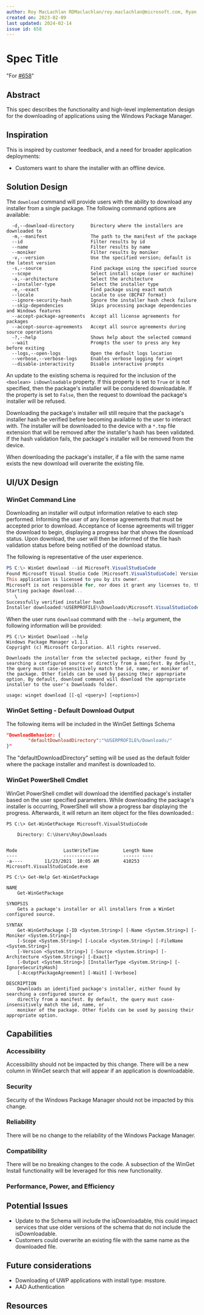 ```yaml
---
author: Roy MacLachlan RDMaclachlan/roy.maclachlan@microsoft.com, Ryan Fu ryfu-msft/
created on: 2023-02-09
last updated: 2024-02-14
issue id: 658
---
```


# Spec Title

"For [#658](https://github.com/microsoft/winget-cli/issues/658)"

## Abstract

This spec describes the functionality and high-level implementation design for the downloading of applications using the Windows Package Manager.

## Inspiration

This is inspired by customer feedback, and a need for broader application deployments:
* Customers want to share the installer with an offline device. 

## Solution Design

The `download` command will provide users with the ability to download any installer from a single package. The following command options are available:

```
  -d,--download-directory      Directory where the installers are downloaded to
  -m,--manifest                The path to the manifest of the package
  --id                         Filter results by id
  --name                       Filter results by name
  --moniker                    Filter results by moniker
  -v,--version                 Use the specified version; default is the latest version
  -s,--source                  Find package using the specified source
  --scope                      Select install scope (user or machine)
  -a,--architecture            Select the architecture
  --installer-type             Select the installer type
  -e,--exact                   Find package using exact match
  --locale                     Locale to use (BCP47 format)
  --ignore-security-hash       Ignore the installer hash check failure
  --skip-dependencies          Skips processing package dependencies and Windows features
  --accept-package-agreements  Accept all license agreements for packages
  --accept-source-agreements   Accept all source agreements during source operations
  -?,--help                    Shows help about the selected command
  --wait                       Prompts the user to press any key before exiting
  --logs,--open-logs           Open the default logs location
  --verbose,--verbose-logs     Enables verbose logging for winget
  --disable-interactivity      Disable interactive prompts
  ```


An update to the existing schema is required for the inclusion of the `<boolean> isDownloadable` property. If this property is set to `True` or is not specified, then the package's installer will be considered downloadable. If the property is set to `False`, then the request to download the package's installer will be refused.

Downloading the package's installer will still require that the package's installer hash be verified before becoming available to the user to interact with. The installer will be downloaded to the device with a `*.tmp` file extension that will be removed after the installer's hash has been validated. If the hash validation fails, the package's installer will be removed from the device.

When downloading the package's installer, if a file with the same name exists the new download will overwrite the existing file.

## UI/UX Design

### WinGet Command Line
Downloading an installer will output information relative to each step performed. Informing the user of any license agreements that must be accepted prior to download. Acceptance of license agreements will trigger the download to begin, displaying a progress bar that shows the download status. Upon download, the user will then be informed of the file hash validation status before being notified of the download status.

The following is representative of the user experience.

```PowerShell
PS C:\> WinGet download --id Microsoft.VisualStudioCode
Found Microsoft Visual Studio Code [Microsoft.VisualStudioCode] Version 1.73.1
This application is licensed to you by its owner.
Microsoft is not responsible for, nor does it grant any licenses to, third-party packages.
Starting package download...
   \
Successfully verified installer hash
Installer downloaded:%USERPROFILE%\Downloads\Microsoft.VisualStudioCode_1.86.1\Microsoft Visual Studio Code_1.86.1_User_X64_inno_en-US.exe
```

When the user runs `download` command with the `--help` argument, the following information will be provided:

```
PS C:\> WinGet Download --help
Windows Package Manager v1.1.1
Copyright (c) Microsoft Corporation. All rights reserved.

Downloads the installer from the selected package, either found by searching a configured source or directly from a manifest. By default, the query must case-insensitively match the id, name, or moniker of the package. Other fields can be used by passing their appropriate option. By default, download command will download the appropriate installer to the user's Downloads folder.

usage: winget download [[-q] <query>] [<options>]
```

### WinGet Setting - Default Download Output

The following items will be included in the WinGet Settings Schema 

```json
"DownloadBehavior: {
        "defaultDownloadDirectory":"%USERPROFILE%/Downloads/"
}"
```

The "defaultDownloadDirectory" setting will be used as the default folder where the package installer and manifest is downloaded to.

### WinGet PowerShell Cmdlet
WinGet PowerShell cmdlet will download the identified package's installer based on the user specified parameters. While downloading the package's installer is occurring, PowerShell will show a progress bar displaying the progress. Afterwards, it will return an item object for the files downloaded.:

```PS
PS C:\> Get-WinGetPackage Microsoft.VisualStudioCode

    Directory: C:\Users\Roy\Downloads


Mode                 LastWriteTime         Length Name
----                 -------------         ------ ----
-a----        11/23/2021  10:05 AM         410253 Microsoft.VisualStudioCode.exe

```


```PS
PS C:\> Get-Help Get-WinGetPackage

NAME
    Get-WinGetPackage

SYNOPSIS
    Gets a package's installer or all installers from a WinGet configured source.

SYNTAX
    Get-WinGetPackage [-ID <System.String>] [-Name <System.String>] [-Moniker <System.String>] 
    [-Scope <System.String>] [-Locale <System.String>] [-FileName <System.String>] 
    [-Version <System.String>] [-Source <System.String>] [-Architecture <System.String>] [-Exact] 
    [-Output <System.String>] [InstallerType <System.String>] [-IgnoreSecurityHash] 
    [-AcceptPackageAgreement] [-Wait] [-Verbose]

DESCRIPTION
    Downloads an identified package's installer, either found by searching a configured source or 
    directly from a manifest. By default, the query must case-insensitively match the id, name, or 
    moniker of the package. Other fields can be used by passing their appropriate option.

```


## Capabilities

### Accessibility

Accessibility should not be impacted by this change. There will be a new column in WinGet search that will appear if an application is downloadable.

### Security

Security of the Windows Package Manager should not be impacted by this change. 

### Reliability

There will be no change to the reliability of the Windows Package Manager.

### Compatibility

There will be no breaking changes to the code. A subsection of the WinGet Install functionality will be leveraged for this new functionality.

### Performance, Power, and Efficiency

## Potential Issues

* Update to the Schema will include the isDownloadable, this could impact services that use older versions of the schema that do not include the isDownloadable.
* Customers could overwrite an existing file with the same name as the downloaded file.

## Future considerations

* Downloading of UWP applications with install type: msstore.
* AAD Authentication

## Resources


